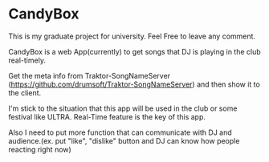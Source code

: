 # CandyBox

This is my graduate project for university. Feel Free to leave any comment.

CandyBox is a web App(currently) to get songs that DJ is playing in the club real-timely.

Get the meta info from Traktor-SongNameServer (https://github.com/drumsoft/Traktor-SongNameServer) and then show it to the client.

I'm stick to the situation that this app will be used in the club or some festival like ULTRA.
Real-Time feature is the key of this app.

Also I need to put more function that can communicate with DJ and audience.(ex. put "like", "dislike" button and DJ can know how people reacting right now)
